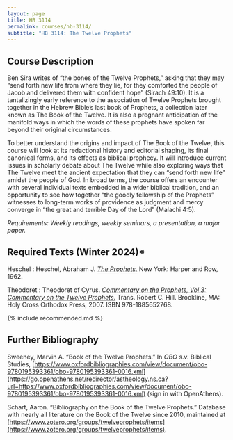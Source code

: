 ```yaml
---
layout: page
title: HB 3114
permalink: courses/hb-3114/
subtitle: "HB 3114: The Twelve Prophets"
---
```


## Course Description

Ben Sira writes of “the bones of the Twelve Prophets,” asking that they
may “send forth new life from where they lie, for they comforted the
people of Jacob and delivered them with confident hope” (Sirach 49:10).
It is a tantalizingly early reference to the association of Twelve
Prophets brought together in the Hebrew Bible’s last book of Prophets, a
collection later known as The Book of the Twelve. It is also a pregnant
anticipation of the manifold ways in which the words of these prophets
have spoken far beyond their original circumstances.

To better understand the origins and impact of The Book of the Twelve,
this course will look at its redactional history and editorial shaping,
its final canonical forms, and its effects as biblical prophecy. It will
introduce current issues in scholarly debate about The Twelve while also
exploring ways that The Twelve meet the ancient expectation that they
can “send forth new life” amidst the people of God. In broad terms, the
course offers an encounter with several individual texts embedded in a
wider biblical tradition, and an opportunity to see how together “the
goodly fellowship of the Prophets” witnesses to long-term works of
providence as judgment and mercy converge in “the great and terrible Day
of the Lord” (Malachi 4:5).

*Requirements: Weekly readings, weekly seminars, a presentation, a major paper.*

<!-- 
[Download the Syllabus (Winter 2018, v 2.0.x).](https://github.com/danieldriver/Syllabi/raw/master/HB/HB%203114-The%20XII-Driver%202018.pdf)

[Brightspace login](https://smu.brightspace.com/d2l/login)
 -->

## Required Texts (Winter 2024)*

<!-- 
Two Sides
: Ehud Ben Zvi and James D. Nogalski. *Two Sides of a Coin: Juxtaposing Views on Interpreting the Book of the Twelve / the Twelve Prophetic Books.* Piscataway, NJ: Gorgias Press, 2009. ISBN 978-1607243038.
: Order it in [Canada](http://amzn.to/2zyDIeK) or the [USA](http://amzn.to/2yMcg0i).

Goodly Fellowship
: Christopher R. Seitz. *The Goodly Fellowship of the Prophets: The Achievement of Association in Canon Formation.* Grand Rapids: Baker Academic, 2009. ISBN 978-0801038839.
: Order it in [Canada](http://amzn.to/2h1TGaJ) or the [USA](http://amzn.to/2h1TPuN).

Jerome
: Jerome; Thomas P. Scheck, trans. *Commentaries on the Twelve Prophets (Ancient Christian Texts).* Downers Grove: IVP Academic, 2016. ISBN 978-0830829163.
: Order it in [Canada](http://amzn.to/2yJiygw) or the [USA](http://amzn.to/2h24vJV).
 -->

Heschel
: Heschel, Abraham J. [*The Prophets.*](https://amzn.to/46qhye3) New York: Harper and Row, 1962.

Theodoret
: Theodoret of Cyrus. [*Commentary on the Prophets, Vol 3: Commentary on the Twelve Prophets.*](https://amzn.to/47kYajz) Trans. Robert C. Hill. Brookline, MA: Holy Cross Orthodox Press, 2007. ISBN 978-1885652768.

{% include recommended.md %}

## Further Bibliography

Sweeney, Marvin A. “Book of the Twelve Prophets.” In *OBO* s.v. Biblical Studies, [https://www.oxfordbibliographies.com/view/document/obo-9780195393361/obo-9780195393361-0016.xml](https://go.openathens.net/redirector/astheology.ns.ca?url=https://www.oxfordbibliographies.com/view/document/obo-9780195393361/obo-9780195393361-0016.xml) (sign in with OpenAthens).

Schart, Aaron. “Bibliography on the Book of the Twelve Prophets.” Database with nearly all literature on the Book of the Twelve since 2010, maintained at [https://www.zotero.org/groups/twelveprophets/items](https://www.zotero.org/groups/twelveprophets/items).